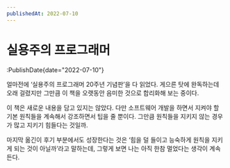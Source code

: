 ```yaml
---
publishedAt: 2022-07-10
---
```


# 실용주의 프로그래머

:PublishDate{date="2022-07-10"}

얼마전에 ‘실용주의 프로그래머 20주년 기념판’을 다 읽었다. 게으른 탓에 완독하는데 오래 걸렸지만 그만큼 이 책을 오랫동안 음미한 것으로 합리화해 보는 중이다.

이 책은 새로운 내용을 담고 있지는 않았다. 다만 소프트웨어 개발을 하면서 지켜야 할 기본 원칙들을 계속해서 강조하면서 팁을 줄 뿐이다. 그만큼 원칙들을 지키지 않는 경우가 많고 지키기 힘들다는 것일까.

마지막 옮긴이 후기 부분에서도 성장한다는 것은 ‘힘을 덜 들이고 능숙하게 원칙을 지키게 되는 것이 아닐까’라고 말하는데, 그렇게 보면 나는 아직 한참 멀었다는 생각이 계속 든다.
